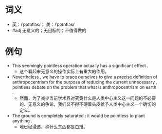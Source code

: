 # 词义
- 英：/ˈpɔɪntləs/； 美：/ˈpɔɪntləs/
- #adj 无意义的；无目标的；不值得做的
# 例句
- This seemingly pointless operation actually has a significant effect .
	- 这个看起来无意义的操作实际上有重大的作用。
- Nevertheless , we have to brace ourselves to give a precise definition of anthropocentrism for the purpose of reducing the current unnecessary , pointless debate on the problem that what is anthropocentrism on earth .
	- 然而，为了减少当前学术界对究竟什么是人类中心主义这一问题的不必要的、无意义的争论，我们又不得不硬着头皮给予人类中心主义一个确切的定义。
- The ground is completely saturated : it would be pointless to plant anything .
	- 地已经浸透，种什么东西都是白搭。
